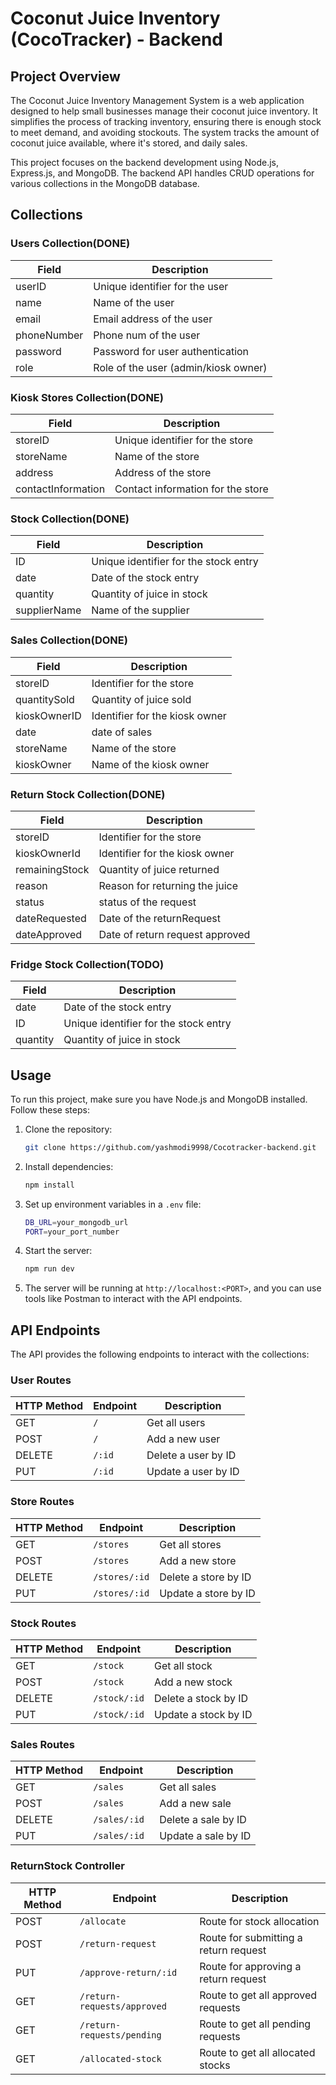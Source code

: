 # Coconut Juice Inventory (CocoTracker) - Backend

## Project Overview

The Coconut Juice Inventory Management System is a web application designed to help small businesses manage their coconut juice inventory. It simplifies the process of tracking inventory, ensuring there is enough stock to meet demand, and avoiding stockouts. The system tracks the amount of coconut juice available, where it's stored, and daily sales.

This project focuses on the backend development using Node.js, Express.js, and MongoDB. The backend API handles CRUD operations for various collections in the MongoDB database.

## Collections

### Users Collection(DONE)

| Field       | Description                          |
| ----------- | ------------------------------------ |
| userID      | Unique identifier for the user       |
| name        | Name of the user                     |
| email       | Email address of the user            |
| phoneNumber | Phone num of the user                |
| password    | Password for user authentication     |
| role        | Role of the user (admin/kiosk owner) |

### Kiosk Stores Collection(DONE)

| Field              | Description                       |
| ------------------ | --------------------------------- |
| storeID            | Unique identifier for the store   |
| storeName          | Name of the store                 |
| address            | Address of the store              |
| contactInformation | Contact information for the store |

### Stock Collection(DONE)

| Field        | Description                           |
| ------------ | ------------------------------------- |
| ID           | Unique identifier for the stock entry |
| date         | Date of the stock entry               |
| quantity     | Quantity of juice in stock            |
| supplierName | Name of the supplier                  |

### Sales Collection(DONE)

| Field        | Description                    |
| ------------ | ------------------------------ |
| storeID      | Identifier for the store       |
| quantitySold | Quantity of juice sold         |
| kioskOwnerID | Identifier for the kiosk owner |
| date         | date of sales                  |
| storeName    | Name of the store              |
| kioskOwner   | Name of the kiosk owner        |

### Return Stock Collection(DONE)

| Field          | Description                     |
| -------------- | ------------------------------- |
| storeID        | Identifier for the store        |
| kioskOwnerId   | Identifier for the kiosk owner  |
| remainingStock | Quantity of juice returned      |
| reason         | Reason for returning the juice  |
| status         | status of the request           |
| dateRequested  | Date of the returnRequest       |
| dateApproved   | Date of return request approved |

### Fridge Stock Collection(TODO)

| Field    | Description                           |
| -------- | ------------------------------------- |
| date     | Date of the stock entry               |
| ID       | Unique identifier for the stock entry |
| quantity | Quantity of juice in stock            |

## Usage

To run this project, make sure you have Node.js and MongoDB installed. Follow these steps:

1. Clone the repository:

   ```sh
   git clone https://github.com/yashmodi9998/Cocotracker-backend.git

   ```

2. Install dependencies:

   ```sh
   npm install
   ```

3. Set up environment variables in a `.env` file:

   ```sh
   DB_URL=your_mongodb_url
   PORT=your_port_number
   ```

4. Start the server:

   ```sh
   npm run dev
   ```

5. The server will be running at `http://localhost:<PORT>`, and you can use tools like Postman to interact with the API endpoints.

## API Endpoints

The API provides the following endpoints to interact with the collections:

### User Routes

| HTTP Method | Endpoint | Description         |
| ----------- | -------- | ------------------- |
| GET         | `/`      | Get all users       |
| POST        | `/`      | Add a new user      |
| DELETE      | `/:id`   | Delete a user by ID |
| PUT         | `/:id`   | Update a user by ID |

### Store Routes

| HTTP Method | Endpoint      | Description          |
| ----------- | ------------- | -------------------- |
| GET         | `/stores`     | Get all stores       |
| POST        | `/stores`     | Add a new store      |
| DELETE      | `/stores/:id` | Delete a store by ID |
| PUT         | `/stores/:id` | Update a store by ID |

### Stock Routes

| HTTP Method | Endpoint     | Description          |
| ----------- | ------------ | -------------------- |
| GET         | `/stock `    | Get all stock        |
| POST        | `/stock `    | Add a new stock      |
| DELETE      | `/stock/:id` | Delete a stock by ID |
| PUT         | `/stock/:id` | Update a stock by ID |

### Sales Routes

| HTTP Method | Endpoint      | Description         |
| ----------- | ------------- | ------------------- |
| GET         | `/sales `     | Get all sales       |
| POST        | `/sales `     | Add a new sale      |
| DELETE      | `/sales/:id ` | Delete a sale by ID |
| PUT         | `/sales/:id ` | Update a sale by ID |

### ReturnStock Controller

| HTTP Method | Endpoint                    | Description                           |
| ----------- | --------------------------- | ------------------------------------- |
| POST        | `/allocate`                 | Route for stock allocation            |
| POST        | `/return-request`           | Route for submitting a return request |
| PUT         | `/approve-return/:id`       | Route for approving a return request  |
| GET         | `/return-requests/approved` | Route to get all approved requests    |
| GET         | `/return-requests/pending`  | Route to get all pending requests     |
| GET         | `/allocated-stock`          | Route to get all allocated stocks     |
